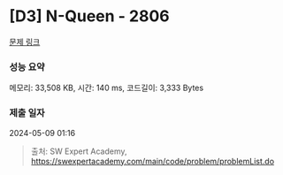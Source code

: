 # [D3] N-Queen - 2806 

[문제 링크](https://swexpertacademy.com/main/code/problem/problemDetail.do?contestProbId=AV7GKs06AU0DFAXB) 

### 성능 요약

메모리: 33,508 KB, 시간: 140 ms, 코드길이: 3,333 Bytes

### 제출 일자

2024-05-09 01:16



> 출처: SW Expert Academy, https://swexpertacademy.com/main/code/problem/problemList.do